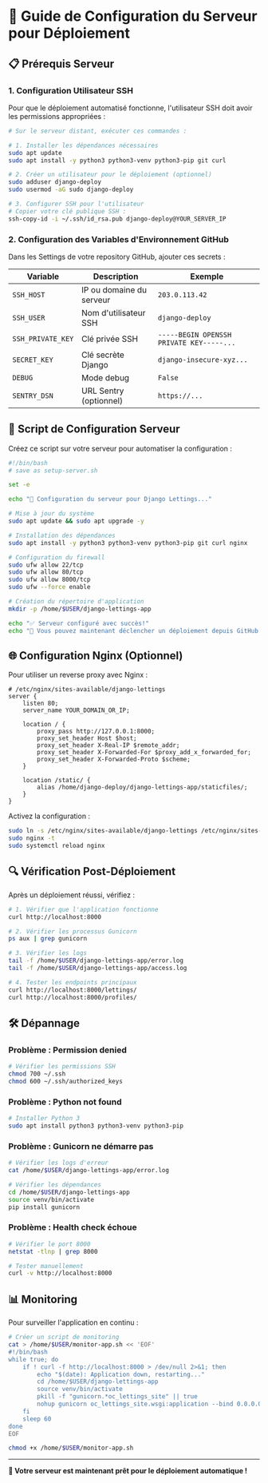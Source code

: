 # 🚀 Guide de Configuration du Serveur pour Déploiement

## 📋 Prérequis Serveur

### 1. **Configuration Utilisateur SSH**

Pour que le déploiement automatisé fonctionne, l'utilisateur SSH doit avoir les permissions appropriées :

```bash
# Sur le serveur distant, exécuter ces commandes :

# 1. Installer les dépendances nécessaires
sudo apt update
sudo apt install -y python3 python3-venv python3-pip git curl

# 2. Créer un utilisateur pour le déploiement (optionnel)
sudo adduser django-deploy
sudo usermod -aG sudo django-deploy

# 3. Configurer SSH pour l'utilisateur
# Copier votre clé publique SSH :
ssh-copy-id -i ~/.ssh/id_rsa.pub django-deploy@YOUR_SERVER_IP
```

### 2. **Configuration des Variables d'Environnement GitHub**

Dans les Settings de votre repository GitHub, ajouter ces secrets :

| Variable | Description | Exemple |
|----------|-------------|---------|
| `SSH_HOST` | IP ou domaine du serveur | `203.0.113.42` |
| `SSH_USER` | Nom d'utilisateur SSH | `django-deploy` |
| `SSH_PRIVATE_KEY` | Clé privée SSH | `-----BEGIN OPENSSH PRIVATE KEY-----...` |
| `SECRET_KEY` | Clé secrète Django | `django-insecure-xyz...` |
| `DEBUG` | Mode debug | `False` |
| `SENTRY_DSN` | URL Sentry (optionnel) | `https://...` |

## 🔧 Script de Configuration Serveur

Créez ce script sur votre serveur pour automatiser la configuration :

```bash
#!/bin/bash
# save as setup-server.sh

set -e

echo "🔧 Configuration du serveur pour Django Lettings..."

# Mise à jour du système
sudo apt update && sudo apt upgrade -y

# Installation des dépendances
sudo apt install -y python3 python3-venv python3-pip git curl nginx

# Configuration du firewall
sudo ufw allow 22/tcp
sudo ufw allow 80/tcp
sudo ufw allow 8000/tcp
sudo ufw --force enable

# Création du répertoire d'application
mkdir -p /home/$USER/django-lettings-app

echo "✅ Serveur configuré avec succès!"
echo "🔗 Vous pouvez maintenant déclencher un déploiement depuis GitHub Actions"
```

## 🌐 Configuration Nginx (Optionnel)

Pour utiliser un reverse proxy avec Nginx :

```nginx
# /etc/nginx/sites-available/django-lettings
server {
    listen 80;
    server_name YOUR_DOMAIN_OR_IP;

    location / {
        proxy_pass http://127.0.0.1:8000;
        proxy_set_header Host $host;
        proxy_set_header X-Real-IP $remote_addr;
        proxy_set_header X-Forwarded-For $proxy_add_x_forwarded_for;
        proxy_set_header X-Forwarded-Proto $scheme;
    }

    location /static/ {
        alias /home/django-deploy/django-lettings-app/staticfiles/;
    }
}
```

Activez la configuration :
```bash
sudo ln -s /etc/nginx/sites-available/django-lettings /etc/nginx/sites-enabled/
sudo nginx -t
sudo systemctl reload nginx
```

## 🔍 Vérification Post-Déploiement

Après un déploiement réussi, vérifiez :

```bash
# 1. Vérifier que l'application fonctionne
curl http://localhost:8000

# 2. Vérifier les processus Gunicorn
ps aux | grep gunicorn

# 3. Vérifier les logs
tail -f /home/$USER/django-lettings-app/error.log
tail -f /home/$USER/django-lettings-app/access.log

# 4. Tester les endpoints principaux
curl http://localhost:8000/lettings/
curl http://localhost:8000/profiles/
```

## 🛠️ Dépannage

### **Problème : Permission denied**
```bash
# Vérifier les permissions SSH
chmod 700 ~/.ssh
chmod 600 ~/.ssh/authorized_keys
```

### **Problème : Python not found**
```bash
# Installer Python 3
sudo apt install python3 python3-venv python3-pip
```

### **Problème : Gunicorn ne démarre pas**
```bash
# Vérifier les logs d'erreur
cat /home/$USER/django-lettings-app/error.log

# Vérifier les dépendances
cd /home/$USER/django-lettings-app
source venv/bin/activate
pip install gunicorn
```

### **Problème : Health check échoue**
```bash
# Vérifier le port 8000
netstat -tlnp | grep 8000

# Tester manuellement
curl -v http://localhost:8000
```

## 📊 Monitoring

Pour surveiller l'application en continu :

```bash
# Créer un script de monitoring
cat > /home/$USER/monitor-app.sh << 'EOF'
#!/bin/bash
while true; do
    if ! curl -f http://localhost:8000 > /dev/null 2>&1; then
        echo "$(date): Application down, restarting..."
        cd /home/$USER/django-lettings-app
        source venv/bin/activate
        pkill -f "gunicorn.*oc_lettings_site" || true
        nohup gunicorn oc_lettings_site.wsgi:application --bind 0.0.0.0:8000 --workers 3 --daemon
    fi
    sleep 60
done
EOF

chmod +x /home/$USER/monitor-app.sh
```

---

**🎯 Votre serveur est maintenant prêt pour le déploiement automatique !**
